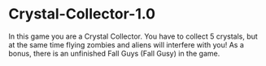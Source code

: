 # Crystal-Collector-1.0
In this game you are a Crystal Collector. You have to collect 5 crystals, but at the same time flying zombies and aliens will interfere with you! As a bonus, there is an unfinished Fall Guys (Fall Gusy) in the game.
